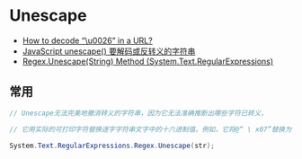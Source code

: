 # Unescape

- [How to decode “\u0026” in a URL?](https://stackoverflow.com/questions/6990347/how-to-decode-u0026-in-a-url)
- [JavaScript unescape() 要解码或反转义的字符串](https://www.w3school.com.cn/jsref/jsref_unescape.asp)
- [Regex.Unescape(String) Method (System.Text.RegularExpressions)](https://docs.microsoft.com/en-us/dotnet/api/system.text.regularexpressions.regex.unescape?view=netcore-3.1)

## 常用

```c#
// Unescape无法完美地撤消转义的字符串，因为它无法准确推断出哪些字符已转义，

// 它用实际的可打印字符替换逐字字符串文字中的十六进制值。例如，它将@“ \ x07”替换为“ \ a”，或将@“ \ x0A”替换为“ \ n”。它将转换为受支持的转义字符，例如\ a，\ b，\ e，\ n，\ r，\ f，\ t，\ v和字母数字字符。

System.Text.RegularExpressions.Regex.Unescape(str);

```
